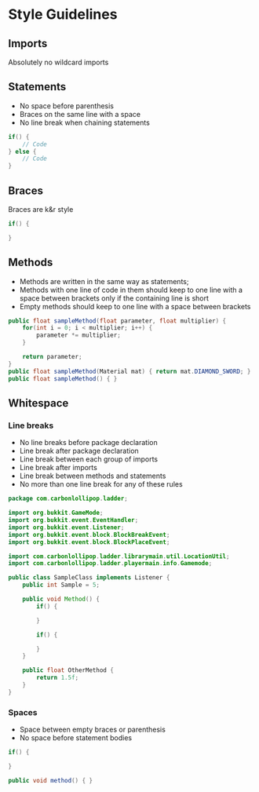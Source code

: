# Style Guidelines

## Imports
Absolutely no wildcard imports

## Statements
 - No space before parenthesis
 - Braces on the same line with a space
 - No line break when chaining statements
```java
if() {
    // Code
} else {
    // Code
}
```
## Braces
Braces are k&r style
```java
if() {

}
```
## Methods
 - Methods are written in the same way as statements;
 - Methods with one line of code in them should keep to one line with a space between brackets only if the containing line is short
 - Empty methods should keep to one line with a space between brackets
```java
public float sampleMethod(float parameter, float multiplier) {
    for(int i = 0; i < multiplier; i++) {
        parameter *= multiplier;
    }

    return parameter;
}
public float sampleMethod(Material mat) { return mat.DIAMOND_SWORD; }
public float sampleMethod() { }
```

## Whitespace
### Line breaks
 - No line breaks before package declaration
 - Line break after package declaration
 - Line break between each group of imports
 - Line break after imports
 - Line break between methods and statements
 - No more than one line break for any of these rules
```java
package com.carbonlollipop.ladder;

import org.bukkit.GameMode;
import org.bukkit.event.EventHandler;
import org.bukkit.event.Listener;
import org.bukkit.event.block.BlockBreakEvent;
import org.bukkit.event.block.BlockPlaceEvent;

import com.carbonlollipop.ladder.librarymain.util.LocationUtil;
import com.carbonlollipop.ladder.playermain.info.Gamemode;

public class SampleClass implements Listener {
    public int Sample = 5;

    public void Method() {
        if() {

        }

        if() {

        }
    }

    public float OtherMethod {
        return 1.5f;
    }
}
```
### Spaces
 - Space between empty braces or parenthesis
 - No space before statement bodies
```java
if() {

}

public void method() { }
```